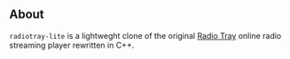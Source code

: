 ## About
```radiotray-lite``` is a lightweght clone of the original [Radio Tray](http://radiotray.sourceforge.net/) online radio streaming player rewritten in C++.
